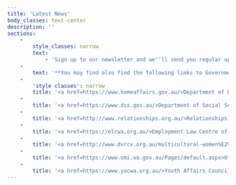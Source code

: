 ```yaml
---
title: 'Latest News'
body_classes: text-center
description: ''
sections:
    -
        style_classes: narrow
        text:
            - 'Sign up to our newsletter and we''ll send you regular updates.'
    -
        text: '**You may find also find the following links to Government and other non-profit organisations useful.**'
    -
        'style classes': narrow
        title: '<a href=https://www.homeaffairs.gov.au/>Department of Home Affairs</a>'
    -
        title: '<a href=https://www.dss.gov.au/>Department of Social Services</a>'
    -
        title: '<a href=http://www.relationships.org.au/>Relationships Australia</a>'
    -
        title: '<a href=https://elcwa.org.au/>Employment Law Centre of WA (Inc)</a>'
    -
        title: '<a href=http://www.dvrcv.org.au/multicultural-women%E2%80%99s-advocacy-service>Multicultural Women''s Advocacy Services</a>'
    -
        title: '<a href=https://www.omi.wa.gov.au/Pages/default.aspx>Office of Multicultural Interests</a>'
    -
        title: '<a href=https://www.yacwa.org.au/>Youth Affairs Council of Western Australia</a>'
---
```


